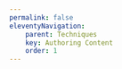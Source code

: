 ```yaml
---
permalink: false
eleventyNavigation:
    parent: Techniques
    key: Authoring Content
    order: 1
---
```

